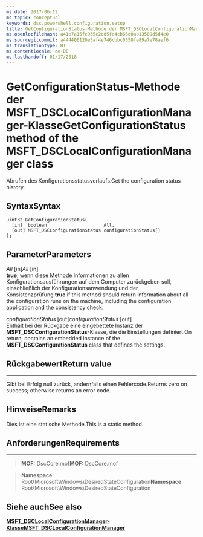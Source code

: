 ```yaml
---
ms.date: 2017-06-12
ms.topic: conceptual
keywords: dsc,powershell,configuration,setup
title: GetConfigurationStatus-Methode der MSFT_DSCLocalConfigurationManager-Klasse
ms.openlocfilehash: a41e7a15fc935c2cd5fd4cb66d0ab13509d5d4e0
ms.sourcegitcommit: a444406120e5af4e746cbbc0558fe89a7e78aef6
ms.translationtype: HT
ms.contentlocale: de-DE
ms.lasthandoff: 01/17/2018
---
```

# <a name="getconfigurationstatus-method-of-the-msftdsclocalconfigurationmanager-class"></a><span data-ttu-id="959df-103">GetConfigurationStatus-Methode der MSFT_DSCLocalConfigurationManager-Klasse</span><span class="sxs-lookup"><span data-stu-id="959df-103">GetConfigurationStatus method of the MSFT_DSCLocalConfigurationManager class</span></span>

<span data-ttu-id="959df-104">Abrufen des Konfigurationsstatusverlaufs.</span><span class="sxs-lookup"><span data-stu-id="959df-104">Get the configuration status history.</span></span>

<a name="syntax"></a><span data-ttu-id="959df-105">Syntax</span><span class="sxs-lookup"><span data-stu-id="959df-105">Syntax</span></span>
------

```mof
uint32 GetConfigurationStatus(
  [in]  boolean                     All,
  [out] MSFT_DSCConfigurationStatus configurationStatus[]
);
```

<a name="parameters"></a><span data-ttu-id="959df-106">Parameter</span><span class="sxs-lookup"><span data-stu-id="959df-106">Parameters</span></span>
----------

<span data-ttu-id="959df-107">*All* \[in\]</span><span class="sxs-lookup"><span data-stu-id="959df-107">*All* \[in\]</span></span>  
<span data-ttu-id="959df-108">**true**, wenn diese Methode Informationen zu allen Konfigurationsausführungen auf dem Computer zurückgeben soll, einschließlich der Konfigurationsanwendung und der Konsistenzprüfung.</span><span class="sxs-lookup"><span data-stu-id="959df-108">**true** if this method should return information about all the configuration runs on the machine, including the configuration application and the consistency check.</span></span>

<span data-ttu-id="959df-109">*configurationStatus* \[out\]</span><span class="sxs-lookup"><span data-stu-id="959df-109">*configurationStatus* \[out\]</span></span>  
<span data-ttu-id="959df-110">Enthält bei der Rückgabe eine eingebettete Instanz der **MSFT_DSCConfigurationStatus**-Klasse, die die Einstellungen definiert.</span><span class="sxs-lookup"><span data-stu-id="959df-110">On return, contains an embedded instance of the **MSFT_DSCConfigurationStatus** class that defines the settings.</span></span>

## <a name="return-value"></a><span data-ttu-id="959df-111">Rückgabewert</span><span class="sxs-lookup"><span data-stu-id="959df-111">Return value</span></span>
------------

<span data-ttu-id="959df-112">Gibt bei Erfolg null zurück, andernfalls einen Fehlercode.</span><span class="sxs-lookup"><span data-stu-id="959df-112">Returns zero on success; otherwise returns an error code.</span></span>

## <a name="remarks"></a><span data-ttu-id="959df-113">Hinweise</span><span class="sxs-lookup"><span data-stu-id="959df-113">Remarks</span></span>

<span data-ttu-id="959df-114">Dies ist eine statische Methode.</span><span class="sxs-lookup"><span data-stu-id="959df-114">This is a static method.</span></span>

## <a name="requirements"></a><span data-ttu-id="959df-115">Anforderungen</span><span class="sxs-lookup"><span data-stu-id="959df-115">Requirements</span></span>
------------
><span data-ttu-id="959df-116">**MOF:** DscCore.mof</span><span class="sxs-lookup"><span data-stu-id="959df-116">**MOF:** DscCore.mof</span></span>

><span data-ttu-id="959df-117">**Namespace**: Root\Microsoft\Windows\DesiredStateConfiguration</span><span class="sxs-lookup"><span data-stu-id="959df-117">**Namespace**: Root\Microsoft\Windows\DesiredStateConfiguration</span></span>


## <a name="see-also"></a><span data-ttu-id="959df-118">Siehe auch</span><span class="sxs-lookup"><span data-stu-id="959df-118">See also</span></span>


[<span data-ttu-id="959df-119">**MSFT_DSCLocalConfigurationManager-Klasse**</span><span class="sxs-lookup"><span data-stu-id="959df-119">**MSFT_DSCLocalConfigurationManager**</span></span>](msft-dsclocalconfigurationmanager.md)


 

 



